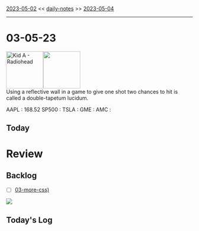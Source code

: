 [2023-05-02](daily_notes/2023-05-02) << [daily-notes](notes/daily-notes.md) >> [2023-05-04](daily_notes/2023-05-04)

---
# 03-05-23
<a href='spotify:album:6J6nlVu4JMveJz0YM9zDgL'><img src='https://i.scdn.co/image/c3aeb51328216ec61c11191d5c6c33f320164b95' alt='Kid A - Radiohead' height=100></a><img src='https://imgs.xkcd.com/comics/tapetum_lucidum.png' height=100>
<br>Using a reflective wall in a game to give one shot two chances to hit is called a double-tapetum lucidum.

AAPL : 168.52 
SP500 : 
TSLA :
GME :
AMC :

## Today



# Review


## Backlog
- [ ] [03-more-css)](notes/03-more-css.md)

![](https://i.imgur.com/N8S8mAZ.png)
## Today's Log
